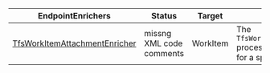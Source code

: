 | EndpointEnrichers | Status | Target    | Usage                              |
|------------------------|---------|---------|------------------------------------------|
| [TfsWorkItemAttachmentEnricher](/docs/Reference/v2/EndpointEnrichers/TfsWorkItemAttachmentEnricher.md) | missng XML code comments | WorkItem | The `TfsWorkItemAttachmentEnricher` processes the attachements for a specific work item. |
